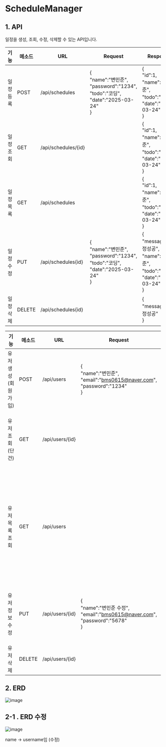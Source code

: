 # ScheduleManager

## 1. API
일정을 생성, 조회, 수정, 삭제할 수 있는 API입니다.

|기능|메소드|URL|Request|Response|
|------|---|---|---|------|
|일정등록|POST|/api/schedules|{<br/>"name":"변민준",<br/>"password":"1234",<br/>"todo":"코딩",<br/>"date":"2025-03-24"<br/>}|{<br/>"id":1,<br/>"name":"변민준",<br/>"todo":"코딩",<br/>"date":"2025-03-24"<br/>}|
|일정조회|GET|/api/schedules/{id}| |{<br/>"id":1,<br/>"name":"변민준",<br/>"todo":"코딩",<br/>"date":"2025-03-24"<br/>}|
|일정목록|GET|/api/schedules| |{<br/>"id":1,<br/>"name":"변민준",<br/>"todo":"코딩",<br/>"date":"2025-03-24"<br/>}|
|일정수정|PUT|/api/schedules{id}|{<br/>"name":"변민준",<br/>"password":"1234",<br/>"todo":"코딩",<br/>"date":"2025-03-24"<br/>}|{<br/>"message":"수정성공",<br/>"name":"변민준",<br/>"todo":"코딩",<br/>"date":"2025-03-24"<br/>}|
|일정삭제|DELETE|/api/schedules{id}| |{<br/>"message":"수정성공"<br/>}|

|기능|메소드|URL|Request|Response|
|------|---|---|---|------|
|유저 생성 (회원가입)|POST|/api/users|{<br/>"name":"변민준",<br/>"email":"bms0615@naver.com",<br/>"password":"1234"<br/>}|{<br/>"id":1,<br/>"name":"변민준",<br/>"email":"bms0615@naver.com",<br/>"createdAt":"2025-03-24 12:00:00",<br/>"updatedAt":"2025-03-24 12:00:00"<br/>}|
|유저 조회 (단건)|GET|/api/users/{id}| |{<br/>"id":1,<br/>"name":"변민준",<br/>"email":"bms0615@naver.com",<br/>"createdAt":"2025-03-24 12:00:00",<br/>"updatedAt":"2025-03-24 12:00:00"<br/>}|
|유저 목록 조회|GET|/api/users| |[{<br/>"id":1,<br/>"name":"변민준",<br/>"email":"bms0615@naver.com",<br/>"createdAt":"2025-03-24 12:00:00",<br/>"updatedAt":"2025-03-24 12:00:00"<br/>},<br/>{<br/>"id":2,<br/>"name":"홍길동",<br/>"email":"hong@example.com",<br/>"createdAt":"2025-03-24 12:10:00",<br/>"updatedAt":"2025-03-24 12:10:00"<br/>}]|
|유저 정보 수정|PUT|/api/users/{id}|{<br/>"name":"변민준 수정",<br/>"email":"bms0615@naver.com",<br/>"password":"5678"<br/>}|{<br/>"id":1,<br/>"name":"변민준 수정",<br/>"email":"bms0615@naver.com",<br/>"createdAt":"2025-03-24 12:00:00",<br/>"updatedAt":"2025-03-24 12:30:00"<br/>}|
|유저 삭제|DELETE|/api/users/{id}| |{<br/>"message":"유저 삭제 성공"<br/>}|


 
## 2. ERD
![image](https://github.com/user-attachments/assets/4b453e2d-bc50-46e2-a8d1-f064c3a097e1)

## 2-1 . ERD 수정

![image](https://github.com/user-attachments/assets/6ad351c1-fc84-495e-9dca-c0a6893845c8)

name -> username임 (수정)

